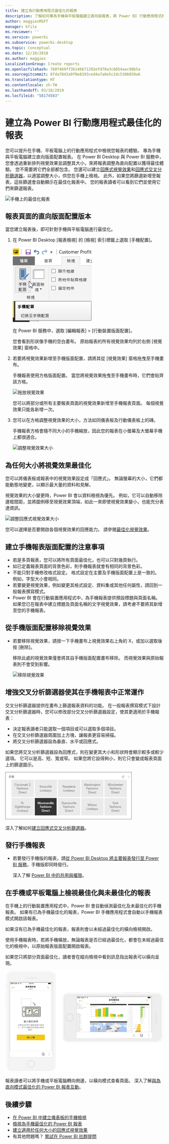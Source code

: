 ```yaml
---
title: 建立為行動應用程式最佳化的報表
description: 了解如何專為手機與平板電腦建立直向版報表，將 Power BI 行動應用程式的報表頁面最佳化。
author: maggiesMSFT
manager: kfile
ms.reviewer: ''
ms.service: powerbi
ms.subservice: powerbi-desktop
ms.topic: conceptual
ms.date: 12/10/2018
ms.author: maggies
LocalizationGroup: Create reports
ms.openlocfilehash: 760f469ff3b146671292efd70a3c6854aec98b5a
ms.sourcegitcommit: 8fda7843a9f0e8193ced4a7a0e5c2dc5386059a6
ms.translationtype: HT
ms.contentlocale: zh-TW
ms.lasthandoff: 03/18/2019
ms.locfileid: "58174583"
---
```

# <a name="create-reports-optimized-for-the-power-bi-mobile-apps"></a>建立為 Power BI 行動應用程式最佳化的報表
您可以提升在手機、平板電腦上的行動應用程式中檢視您報表的體驗。 專為手機與平板電腦建立直向版面配置報表。 在 Power BI Desktop 與 Power BI 服務中，您會透過重新排列視覺效果並調整其大小，來將報表調整為直向配置以獲得最佳體驗。 您不需要將它們全部都包含。 您還可以建立[回應式視覺效果](#optimize-a-visual-for-any-size)和[回應式交叉分析篩選器](#enhance-slicers-to-work-well-in-phone-reports)，以適當調整大小，供您在手機上檢視。 此外，如果您將篩選新增至報表，這些篩選會自動顯示在最佳化報表中。 您的報表讀者可以看到它們並使用它們來篩選報表。

![手機上的最佳化報表](media/desktop-create-phone-report/desktop-create-phone-report-1.png)

## <a name="lay-out-a-portrait-version-of-a-report-page"></a>報表頁面的直向版面配置版本

當您建立報表後，即可針對手機與平板電腦進行最佳化。

1. 在 Power BI Desktop [報表檢視] 的 [檢視] 索引標籤上選取 [手機配置]。  
   
    ![手機版面配置圖示](media/desktop-create-phone-report/desktop-create-phone-report-3.png)
   
    在 Power BI 服務中，選取 [編輯報表] > [行動裝置版面配置]。

    您會看到形狀像手機的空白畫布。 原始報表的所有視覺效果均列於右側 [視覺效果] 窗格中。

3. 若要將視覺效果新增至手機版面配置，請將其從 [視覺效果] 窗格拖曳至手機畫布。
   
    手機報表使用方格版面配置。 當您將視覺效果拖曳至手機畫布時，它們會貼齊該方格。
   
    ![拖放視覺效果](media/desktop-create-phone-report/desktop-create-phone-report-4.gif)
   
    您可以將部分或所有主要報表頁面的視覺效果新增至手機報表頁面。 每個視覺效果只能各新增一次。

4. 您可以在方格調整視覺效果的大小，方法如同儀表板及行動儀表板上的磚。
   
   手機報表方格會隨不同大小的手機縮放，因此您的報表在小螢幕及大螢幕手機上都很適合。
   
   ![調整視覺效果大小](media/desktop-create-phone-report/desktop-create-phone-report-5.gif)

## <a name="optimize-a-visual-for-any-size"></a>為任何大小將視覺效果最佳化
您可以將儀表板或報表中的視覺效果設定成「回應式」。 無論螢幕的大小，它們都能動態地變更，以顯示最大量的資料和見解。 

視覺效果的大小變更時，Power BI 會以資料檢視為優先。 例如，它可以自動移除邊框間距，並將圖例移至視覺效果頂端，如此一來即使視覺效果變小，也能充分表達資訊。

![調整回應式視覺效果大小](media/desktop-create-phone-report/desktop-create-phone-report-6.gif)

您可以選擇是否要開啟各個視覺效果的回應能力。 請參閱[最佳化視覺效果](visuals/desktop-create-responsive-visuals.md)。

## <a name="considerations-when-creating-phone-report-layouts"></a>建立手機報表版面配置的注意事項
* 若是多頁報表，您可以將所有頁面最佳化，也可以只對幾頁執行。 
* 如已定義報表頁面的背景色彩，則手機報表就會有相同的背景色彩。
* 不能只對手機修改格式設定。 格式設定在主要及手機版面配置上是一致的。 例如，字型大小會相同。
* 若要變更視覺效果，例如變更其格式設定、資料集或其他任何屬性，請回到一般報表撰寫模式。
* Power BI 會在行動裝置應用程式中，為手機報表提供預設標題與頁面名稱。 如果您已在報表中建立標題及頁面名稱的文字視覺效果，請考慮不要將其新增至您的手機報表。     

## <a name="remove-a-visual-from-the-phone-layout"></a>從手機版面配置移除視覺效果
* 若要移除視覺效果，請按一下手機畫布上視覺效果右上角的 X，或加以選取後按 [刪除]。
  
   移除此處的視覺效果僅會將其自手機版面配置畫布移除。 而視覺效果與原始報表則不會受到影響。
  
   ![移除視覺效果](media/desktop-create-phone-report/desktop-create-phone-report-7.gif)

## <a name="enhance-slicers-to-work-well-in-phone-reports"></a>增強交叉分析篩選器使其在手機報表中正常運作
交叉分析篩選器提供在畫布上篩選報表資料的功能。 在一般報表撰寫模式下設計交叉分析篩選器時，您可以修改部分交叉分析篩選器設定，使其更適用於手機報表：

* 決定報表讀者只能選取一個項目或可以選取多個項目。
* 在交叉分析篩選器周圍加上方塊，讓報表更容易掃描。
* 將交叉分析篩選器設為垂直、水平或回應式。 

如果您將交叉分析篩選器設為回應式，則在變更其大小和形狀時會顯示較多或較少選項。 它可以是高、短、寬或窄。 如果您將它設得夠小，則它只會變成報表頁面上的篩選圖示。 

![Power BI 回應式交叉分析篩選器](media/desktop-create-phone-report/desktop-create-phone-report-8.png)

深入了解如何[建立回應式交叉分析篩選器](power-bi-slicer-filter-responsive.md)。

## <a name="publish-a-phone-report"></a>發行手機報表
* 若要發行手機版的報表，請[從 Power BI Desktop 將主要報表發行至 Power BI 服務](desktop-upload-desktop-files.md)，手機版即同時發行。
  
    深入了解 [Power BI 中的共用與權限](service-how-to-collaborate-distribute-dashboards-reports.md)。

## <a name="view-optimized-and-unoptimized-reports-on-a-phone-or-tablet"></a>在手機或平板電腦上檢視最佳化與未最佳化的報表
在手機上的行動裝置應用程式中，Power BI 會自動偵測最佳化及未最佳化的手機報表。 如果有已為手機最佳化的報表，Power BI 手機應用程式會自動以手機報表模式開啟該報表。

如果沒有已為手機最佳化的報表，報表則會以未經過最佳化的橫向檢視開啟。  

使用手機報表時，若將手機橫放，無論報表是否已經過最佳化，都會在未經過最佳化的檢視中，以原始報表版面配置開啟報表。

如果您只將部分頁面最佳化，讀者會在縱向檢視中看到訊息指出報表可以橫向呈現。

![未經過最佳化的手機頁面](media/desktop-create-phone-report/desktop-create-phone-report-9.png)

報表讀者可以將手機或平板電腦轉向側邊，以橫向模式查看頁面。 深入了解[與為直向模式最佳化的 Power BI 報表互動](consumer/mobile/mobile-apps-view-phone-report.md)。

## <a name="next-steps"></a>後續步驟
* [在 Power BI 中建立儀表板的手機檢視](service-create-dashboard-mobile-phone-view.md)
* [檢視為手機最佳化的 Power BI 報表](consumer/mobile/mobile-apps-view-phone-report.md)
* [建立適用於任何大小的回應式視覺效果](visuals/desktop-create-responsive-visuals.md)
* 有其他問題嗎？ [嘗試在 Power BI 社群提問](http://community.powerbi.com/)

